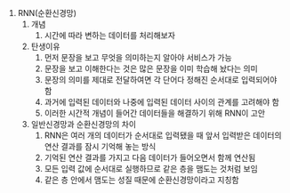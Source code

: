 1. RNN(순환신경망)
   1. 개념
      1. 시간에 따라 변하는 데이터를 처리해보자
   2. 탄생이유
      1. 먼저 문장을 보고 무엇을 의미하는지 알아야 서비스가 가능
      2. 문장을 보고 이해한다는 것은 많은 문장을 이미 학습해 놨다는 의미
      3. 문장의 의미를 제대로 전달하여면 각 단어다 정해진 순서대로 입력되어야 함
      4. 과거에 입력된 데이터와 나중에 입력된 데이터 사이의 관계를 고려해야 함
      5. 이러한 시간적 개념이 들어간 데이터들을 해결하기 위해 RNN이 고안
   3. 일반신경망과 순환신경망의 차이
      1. RNN은 여러 개의 데이터가 순서대로 입력됐을 때 앞서 입력받은 데이터의 연산 결과를 잠시 기억해 놓는 방식
      2. 기억된 연산 결과를 가지고 다음 데이터가 들어오면서 함께 연산됨
      3. 모든 입력 값에 순서대로 실행하므로 같은 층을 맴도는 것처럼 보임
      4. 같은 층 안에서 맴도는 성질 때문에 순환신경망이라고 지칭함